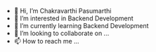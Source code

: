 - 👋 Hi, I’m Chakravarthi Pasumarthi
- 👀 I’m interested in Backend Development
- 🌱 I’m currently learning Backend Development
- 💞️ I’m looking to collaborate on ...
- 📫 How to reach me ...

<!---
chakri-abskkidoob/chakri-abskkidoob is a ✨ special ✨ repository because its `README.md` (this file) appears on your GitHub profile.
You can click the Preview link to take a look at your changes.
--->
